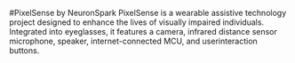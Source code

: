 #PixelSense by NeuronSpark
PixelSense is a wearable assistive technology project designed to enhance the lives of visually impaired individuals. Integrated into eyeglasses, it features a camera, infrared distance sensor microphone, speaker, internet-connected MCU, and userinteraction buttons.
